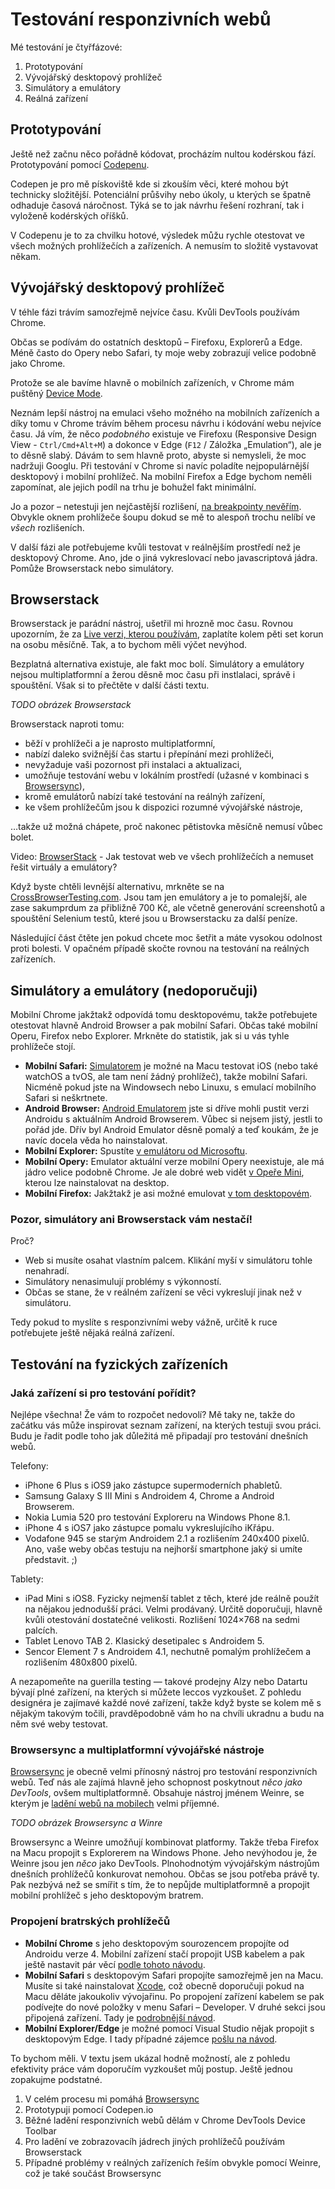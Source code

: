 # Testování responzivních webů

Mé testování je čtyřfázové:

1. Prototypování 
2. Vývojářský desktopový prohlížeč
3. Simulátory a emulátory
4. Reálná zařízení

## Prototypování

Ještě než začnu něco pořádně kódovat, procházím nultou kodérskou fází. Prototypování pomocí [Codepenu](http://codepen.io/machal). 

Codepen je pro mě pískoviště kde si zkouším věci, které mohou být technicky složitější. Potenciální průšvihy nebo úkoly, u kterých se špatně odhaduje časová náročnost. Týká se to jak návrhu řešení rozhraní, tak i vyloženě kodérských oříšků. 

V Codepenu je to za chvilku hotové, výsledek můžu rychle otestovat ve všech možných prohlížečích a zařízeních. A nemusím to složitě vystavovat někam.

## Vývojářský desktopový prohlížeč

V téhle fázi trávím samozřejmě nejvíce času. Kvůli DevTools používám Chrome. 

Občas se podívám do ostatních desktopů – Firefoxu, Explorerů a Edge. Méně často do Opery nebo Safari, ty moje weby zobrazují velice podobně jako Chrome.

Protože se ale bavíme hlavně o mobilních zařízeních, v Chrome mám puštěný [Device Mode](http://www.vzhurudolu.cz/blog/41-devtools-tipy#emulace-zarizeni-s-device-mode). 

Neznám lepší nástroj na emulaci všeho možného na mobilních zařízeních a díky tomu v Chrome trávím během procesu návrhu i kódování webu nejvíce času. Já vím, že něco *podobného* existuje ve Firefoxu (Responsive Design View - `Ctrl/Cmd+Alt+M`) a dokonce v Edge (`F12` / Záložka „Emulation“), ale je to děsně slabý. Dávám to sem hlavně proto, abyste si nemysleli, že moc nadržuji Googlu. Při testování v Chrome si navíc poladíte nejpopulárnější desktopový i mobilní prohlížeč. Na mobilní Firefox a Edge bychom neměli zapomínat, ale jejich podíl na trhu je bohužel fakt minimální.

Jo a pozor – netestuji jen nejčastější rozlišení, [na breakpointy nevěřím](http://kratce.vzhurudolu.cz/post/46416507703/jake-breakpointy-zvolit-v-responzivnim-webdesignu). Obvykle oknem prohlížeče šoupu dokud se mě to alespoň trochu nelíbí ve *všech*  rozlišeních. 

V další fázi ale potřebujeme kvůli testovat v reálnějším prostředí než je desktopový Chrome. Ano, jde o jiná vykreslovací nebo javascriptová jádra. Pomůže Browserstack nebo simulátory.

## Browserstack

Browserstack je parádní nástroj, ušetřil mi hrozně moc času. Rovnou upozorním, že za [Live verzi, kterou používám](https://www.browserstack.com/accounts/subscriptions), zaplatíte kolem pěti set korun na osobu měsíčně. Tak, a to bychom měli výčet nevýhod.

Bezplatná alternativa existuje, ale fakt moc bolí. Simulátory a emulátory nejsou multiplatformní a žerou děsně moc času při instlalaci, správě i spouštění. Však si to přečtěte v další části textu.

*TODO obrázek Browserstack*

Browserstack naproti tomu:

- běží v prohlížeči a je naprosto multiplatformní,
- nabízí daleko svižnější čas startu i přepínání mezi prohlížeči,
- nevyžaduje vaši pozornost při instalaci a aktualizaci,
- umožňuje testování webu v lokálním prostředí (užasné v kombinaci s [Browsersync](browsersync.md)),
- kromě emulátorů nabízí také testování na reálnýh zařízení,
- ke všem prohlížečům jsou k dispozici rozumné vývojářské nástroje,

…takže už možná chápete, proč nakonec pětistovka měsíčně nemusí vůbec bolet.

<p class="video">
Video: <a href="https://www.youtube.com/watch?v=VN8CFG-YajE">BrowserStack</a> - Jak testovat web ve všech prohlížečích a nemuset řešit virtuály a emulátory?
</p>

Když byste chtěli levnější alternativu, mrkněte se na [CrossBrowserTesting.com](https://crossbrowsertesting.com). Jsou tam jen emulátory a je to pomalejší, ale zase sakumprdum za přibližně 700 Kč, ale včetně generování screenshotů a spouštění Selenium testů, které jsou u Browserstacku za další peníze.

Následující část čtěte jen pokud chcete moc šetřit a máte vysokou odolnost proti bolesti. V opačném případě skočte rovnou na testování na reálných zařízeních.

## Simulátory a emulátory (nedoporučuji)

Mobilní Chrome jakžtakž odpovídá tomu desktopovému, takže potřebujete otestovat hlavně Android Browser a pak mobilní Safari. Občas také mobilní Operu, Firefox nebo Explorer. Mrkněte do statistik, jak si u vás tyhle prohlížeče stojí. 

- **Mobilní Safari:** [Simulatorem](https://developer.apple.com/library/ios/documentation/IDEs/Conceptual/iOS_Simulator_Guide/Introduction/Introduction.html) je možné na Macu testovat iOS (nebo také watchOS a tvOS, ale tam není žádný prohlížeč), takže mobilní Safari. Nicméně pokud jste na Windowsech nebo Linuxu, s emulací mobilního Safari si neškrtnete.
- **Android Browser:** [Android Emulatorem](https://developer.android.com/studio/run/emulator.html) jste si dříve mohli pustit verzi Androidu s aktuálním Android Browserem. Vůbec si nejsem jistý, jestli to pořád jde. Dřív byl Android Emulator děsně pomalý a teď koukám, že je navíc docela věda ho nainstalovat.
- **Mobilní Explorer:** Spustíte [v emulátoru od Microsoftu](https://msdn.microsoft.com/en-us/library/windows/apps/ff402563%28v=vs.105%29.aspx).
- **Mobilní Opery:** Emulator aktuální verze mobilní Opery neexistuje, ale má jádro velice podobně Chrome. Je ale dobré web vidět [v Opeře Mini](https://dev.opera.com/articles/installing-opera-mini-on-your-computer/), kterou lze nainstalovat na desktop.
- **Mobilní Firefox:** Jakžtakž je asi možné emulovat [v tom desktopovém](http://stackoverflow.com/questions/16651911/how-can-i-simulate-mobile-devices-and-debug-in-firefox-browser).

### Pozor, simulátory ani Browserstack vám nestačí! 

Proč?

* Web si musíte osahat vlastním palcem. Klikání myší v simulátoru tohle nenahradí.
* Simulátory nenasimulují problémy s výkonností.
* Občas se stane, že v reálném zařízení se věci vykreslují jinak než v simulátoru.

Tedy pokud to myslíte s responzivními weby vážně, určitě k ruce potřebujete ještě nějaká reálná zařízení.

## Testování na fyzických zařízeních

### Jaká zařízení si pro testování pořídit?

Nejlépe všechna! Že vám to rozpočet nedovolí? Mě taky ne, takže do začátku vás může inspirovat seznam zařízení, na kterých testuji svou práci. Budu je řadit podle toho jak důležitá mě připadají pro testování dnešních webů.

Telefony:

* iPhone 6 Plus s iOS9 jako zástupce supermoderních phabletů. 
* Samsung Galaxy S III Mini s Androidem 4, Chrome a Android Browserem.
* Nokia Lumia 520 pro testování Exploreru na Windows Phone 8.1.
* iPhone 4 s iOS7 jako zástupce pomalu vykreslujícího iKřápu.
* Vodafone 945 se starým Androidem 2.1 a rozlišením 240x400 pixelů. Ano, vaše weby občas testuju na nejhorší smartphone jaký si umíte představit. ;)


Tablety:

* iPad Mini s iOS8. Fyzicky nejmenší tablet z těch, které jde reálně použít na nějakou jednodušší práci. Velmi prodávaný. Určitě doporučuji, hlavně kvůli otestování dostatečné velikosti. Rozlišení 1024×768 na sedmi palcích.
* Tablet Lenovo TAB 2. Klasický desetipalec s Androidem 5. 
* Sencor Element 7 s Androidem 4.1, nechutně pomalým prohlížečem a rozlišením 480x800 pixelů. 

A nezapomeňte na guerilla testing — takové prodejny Alzy nebo Datartu bývají plné zařízení, na kterých si můžete leccos vyzkoušet. Z pohledu designéra je zajímavé každé nové zařízení, takže když byste se kolem mě s nějakým takovým točili, pravděpodobně vám ho na chvíli ukradnu a budu na něm své weby testovat.

### Browsersync a multiplatformní vývojářské nástroje

[Browsersync](browsersync.md) je obecně velmi přínosný nástroj pro testování responzivních webů. Teď nás ale zajímá hlavně jeho schopnost poskytnout *něco jako DevTools*, ovšem multiplatformně. Obsahuje nástroj jménem Weinre, se kterým je [ladění webů na mobilech](browsersync.md#ladění-webu-na-mobilních-zařízeních) velmi příjemné. 

*TODO obrázek Browsersync a Winre*

Browsersync a Weinre umožňují kombinovat platformy. Takže třeba Firefox na Macu propojit s Explorerem na Windows Phone. Jeho nevýhodou je, že Weinre jsou jen *něco* jako DevTools. Plnohodnotým vývojářským nástrojům dnešních prohlížečů konkurovat nemohou. Občas se jsou potřeba právě ty. Pak nezbývá než se smířit s tím, že to nepůjde multiplatformně a propojit mobilní prohlížeč s jeho desktopovým bratrem.

### Propojení bratrských prohlížečů

- **Mobilní Chrome** s jeho desktopovým sourozencem propojíte od Androidu verze 4. Mobilní zařízení stačí propojit USB kabelem a pak ještě nastavit pár věcí [podle tohoto návodu](https://developers.google.com/web/tools/chrome-devtools/debug/remote-debugging/remote-debugging).
- **Mobilní Safari** s desktopovým Safari propojíte samozřejmě jen na Macu. Musíte si také nainstalovat [Xcode](https://developer.apple.com/xcode/), což obecně doporučuji pokud na Macu děláte jakoukoliv vývojařinu. Po propojení zařízení kabelem se pak podívejte do nové položky v menu Safari – Developer. V druhé sekci jsou připojená zařízení. Tady je [podrobnější návod](https://blog.idrsolutions.com/2015/02/remote-debugging-ios-safari-on-os-x-windows-and-linux/).
- **Mobilní Explorer/Edge** je možné pomocí Visual Studio nějak propojit s desktopovým Edge. I tady případné zájemce [pošlu na návod](https://blogs.msdn.microsoft.com/visualstudioalm/2014/04/04/diagnosing-mobile-website-issues-on-windows-phone-8-1-with-visual-studio/).

To bychom měli. V textu jsem ukázal hodně možností, ale z pohledu efektivity práce vám doporučím vyzkoušet můj postup. Ještě jednou zopakujme podstatné.

1. V celém procesu mi pomáhá [Browsersync](browsersync.md)
2. Prototypuji pomocí Codepen.io 
3. Běžné ladění responzivních webů dělám v Chrome DevTools Device Toolbar
4. Pro ladění ve zobrazovacíh jádrech jiných prohlížečů používám Browserstack
5. Případné problémy v reálných zařízeních řeším obvykle pomocí Weinre, což je také součást Browsersync
